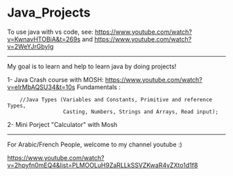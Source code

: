 # Java_Projects
To use java with vs code,
see: https://www.youtube.com/watch?v=KwnavHTOBiA&t=269s
and
https://www.youtube.com/watch?v=2WeYJrGbyIg

--------------------------------------------------------------------------------

My goal is to learn and help to learn java by doing projects!

1- Java Crash course with MOSH: https://www.youtube.com/watch?v=eIrMbAQSU34&t=10s
   Fundamentals :

        //Java Types (Variables and Constants, Primitive and reference Types, 
                      Casting, Numbers, Strings and Arrays, Read input);

2- Mini Porject "Calculator" with Mosh

---------------------------------------------------------------------------------
For Arabic/French People, welcome to my channel youtube :)

https://www.youtube.com/watch?v=2hpyfn0mEQ4&list=PLMOOLuH9ZaRLLkSSVZKwaR4vZXto1d1f8


